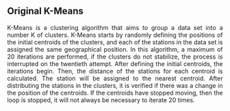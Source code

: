 ## Original K-Means
<p align="justify"> K-Means is a clustering algorithm that aims to group a data set into a number K of clusters. K-Means starts by randomly defining the positions of the initial centroids of the clusters, and each of the stations in the data set is assigned the same geographical position. In this algorithm, a maximum of 20 iterations are performed, if the clusters do not stabilize, the process is interrupted on the twentieth attempt. After defining the initial centroids, the iterations begin. Then, the distance of the stations for each centroid is calculated. The station will be assigned to the nearest centroid. After distributing the stations in the clusters, it is verified if there was a change in the position of the centroids. If the centroids have stopped moving, then the loop is stopped, it will not always be necessary to iterate 20 times.

